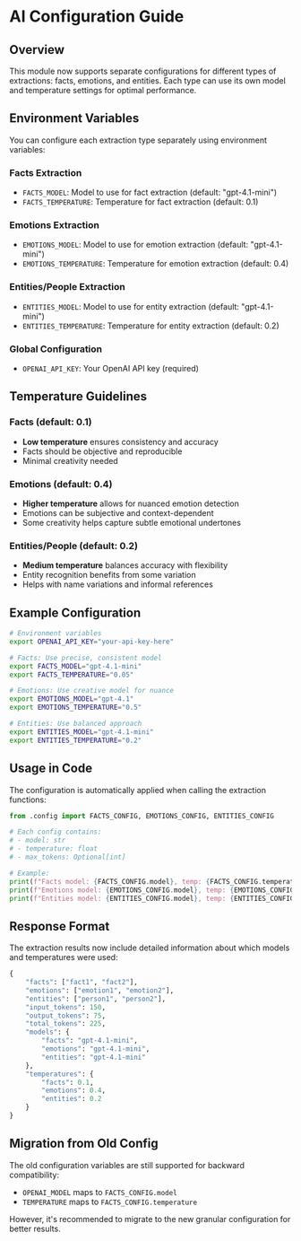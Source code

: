 # AI Configuration Guide

## Overview
This module now supports separate configurations for different types of extractions: facts, emotions, and entities. Each type can use its own model and temperature settings for optimal performance.

## Environment Variables

You can configure each extraction type separately using environment variables:

### Facts Extraction
- `FACTS_MODEL`: Model to use for fact extraction (default: "gpt-4.1-mini")
- `FACTS_TEMPERATURE`: Temperature for fact extraction (default: 0.1)

### Emotions Extraction
- `EMOTIONS_MODEL`: Model to use for emotion extraction (default: "gpt-4.1-mini") 
- `EMOTIONS_TEMPERATURE`: Temperature for emotion extraction (default: 0.4)

### Entities/People Extraction
- `ENTITIES_MODEL`: Model to use for entity extraction (default: "gpt-4.1-mini")
- `ENTITIES_TEMPERATURE`: Temperature for entity extraction (default: 0.2)

### Global Configuration
- `OPENAI_API_KEY`: Your OpenAI API key (required)

## Temperature Guidelines

### Facts (default: 0.1)
- **Low temperature** ensures consistency and accuracy
- Facts should be objective and reproducible
- Minimal creativity needed

### Emotions (default: 0.4)
- **Higher temperature** allows for nuanced emotion detection
- Emotions can be subjective and context-dependent
- Some creativity helps capture subtle emotional undertones

### Entities/People (default: 0.2)
- **Medium temperature** balances accuracy with flexibility
- Entity recognition benefits from some variation
- Helps with name variations and informal references

## Example Configuration

```bash
# Environment variables
export OPENAI_API_KEY="your-api-key-here"

# Facts: Use precise, consistent model
export FACTS_MODEL="gpt-4.1-mini"
export FACTS_TEMPERATURE="0.05"

# Emotions: Use creative model for nuance
export EMOTIONS_MODEL="gpt-4.1"
export EMOTIONS_TEMPERATURE="0.5"

# Entities: Use balanced approach
export ENTITIES_MODEL="gpt-4.1-mini"
export ENTITIES_TEMPERATURE="0.2"
```

## Usage in Code

The configuration is automatically applied when calling the extraction functions:

```python
from .config import FACTS_CONFIG, EMOTIONS_CONFIG, ENTITIES_CONFIG

# Each config contains:
# - model: str
# - temperature: float
# - max_tokens: Optional[int]

# Example:
print(f"Facts model: {FACTS_CONFIG.model}, temp: {FACTS_CONFIG.temperature}")
print(f"Emotions model: {EMOTIONS_CONFIG.model}, temp: {EMOTIONS_CONFIG.temperature}")
print(f"Entities model: {ENTITIES_CONFIG.model}, temp: {ENTITIES_CONFIG.temperature}")
```

## Response Format

The extraction results now include detailed information about which models and temperatures were used:

```python
{
    "facts": ["fact1", "fact2"],
    "emotions": ["emotion1", "emotion2"], 
    "entities": ["person1", "person2"],
    "input_tokens": 150,
    "output_tokens": 75,
    "total_tokens": 225,
    "models": {
        "facts": "gpt-4.1-mini",
        "emotions": "gpt-4.1-mini", 
        "entities": "gpt-4.1-mini"
    },
    "temperatures": {
        "facts": 0.1,
        "emotions": 0.4,
        "entities": 0.2
    }
}
```

## Migration from Old Config

The old configuration variables are still supported for backward compatibility:
- `OPENAI_MODEL` maps to `FACTS_CONFIG.model`
- `TEMPERATURE` maps to `FACTS_CONFIG.temperature`

However, it's recommended to migrate to the new granular configuration for better results.
